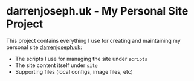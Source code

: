 # darrenjoseph.uk - My Personal Site Project

This project contains everything I use for creating and maintaining my personal site [darrenjoseph.uk](https://darrenjoseph.uk):
* The scripts I use for managing the site under `scripts`
* The site content itself under `site`
* Supporting files (local configs, image files, etc)
